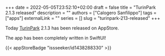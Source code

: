 +++
date = 2022-05-05T23:52:10+02:00
draft = false
title = "TurinPark 2.1.3 released"
description = ""
authors = ["Calogero Sanfilippo"]
tags = ["apps"]
externalLink = ""
series = []
slug = "turinpark-213-released"
+++

Today [TurinPark](/apps/turinpark) 2.1.3 has been released on AppStore.

The app has been completely written in SwiftUI!

{{< appStoreBadge "issseeker/id1438288330" >}}